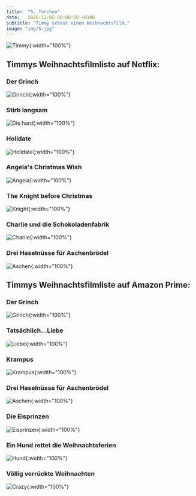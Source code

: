 ```yaml
---
title:  "5. Türchen"
date:   2020-12-05 00:00:00 +0100
subtitle: "Timmy schaut einen Weihnachtsfilm."
image: "img/5.jpg"
---
```


![Timmy](../img/5.jpg){:width="100%"}

## Timmys Weihnachtsfilmliste auf Netflix:
### Der Grinch
![Grinch](../img/grinch.jpg){:width="100%"}
### Stirb langsam
![Die hard](../img/hard.jpg){:width="100%"}
### Holidate
![Holidate](../img/holidate.jpg){:width="100%"}
### Angela's Christmas Wish
![Angela](../img/angela.jpg){:width="100%"}
### The Knight before Christmas
![Knight](../img/knight.jpg){:width="100%"}
### Charlie und die Schokoladenfabrik
![Charlie](../img/charlie.jpg){:width="100%"}
### Drei Haselnüsse für Aschenbrödel
![Aschen](../img/aschen.jpg){:width="100%"}

## Timmys Weihnachtsfilmliste auf Amazon Prime:
### Der Grinch
![Grinch](../img/grinch.jpg){:width="100%"}
### Tatsächlich...Liebe
![Liebe](../img/liebe.jpg){:width="100%"}
### Krampus
![Krampus](../img/krampus.jpg){:width="100%"}
### Drei Haselnüsse für Aschenbrödel
![Aschen](../img/aschen.jpg){:width="100%"}
### Die Eisprinzen
![Eisprinzen](../img/eisprinzen.jpg){:width="100%"}
### Ein Hund rettet die Weihnachtsferien
![Hund](../img/dog.jpg){:width="100%"}
### Völlig verrückte Weihnachten
![Crazy](../img/crazy.jpg){:width="100%"}